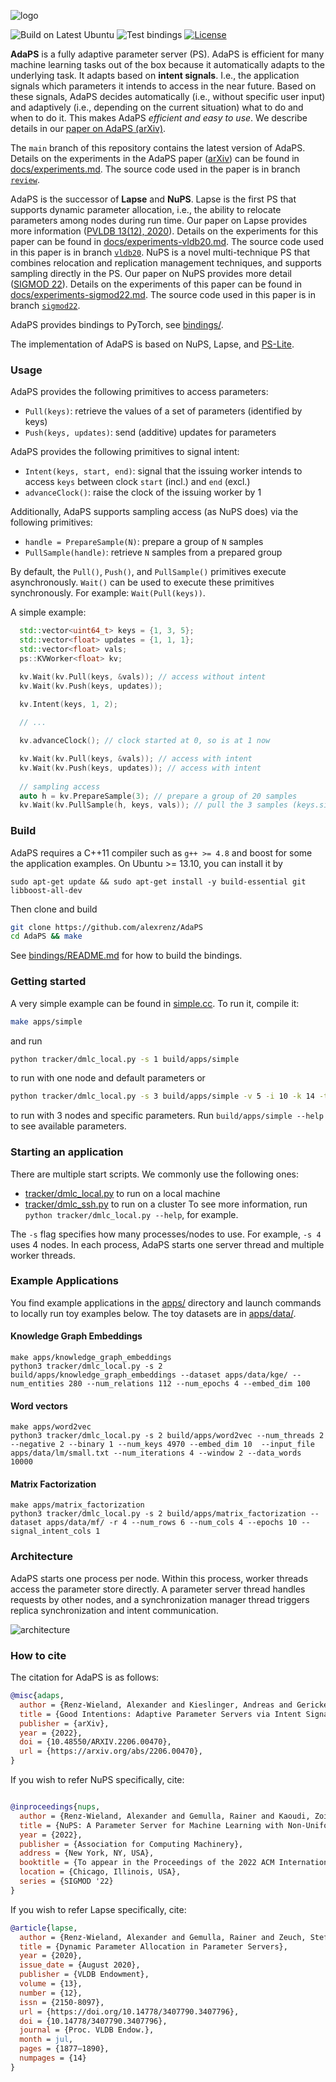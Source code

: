 ![logo](docs/adaps.svg?raw=true) 

![Build on Latest Ubuntu](https://github.com/alexrenz/AdaPS/actions/workflows/latest-ubuntu.yml/badge.svg)
![Test bindings](https://github.com/alexrenz/AdaPS/actions/workflows/bindings.yml/badge.svg)
[![License](docs/apache2.svg?raw=true)](./LICENSE)

**AdaPS** is a fully adaptive parameter server (PS). AdaPS is efficient for many
machine learning tasks out of the box because it automatically adapts to the
underlying task. It adapts based on **intent signals**. I.e., the application
signals which parameters it intends to access in the near future. Based on these
signals, AdaPS decides automatically (i.e., without specific user input) and
adaptively (i.e., depending on the current situation) what to do and when to do
it. This makes AdaPS *efficient and easy to use*. We describe details in our
[paper on AdaPS (arXiv)](https://arxiv.org/abs/2206.00470).

The `main` branch of this repository contains the latest version of AdaPS.
Details on the experiments in the AdaPS paper
([arXiv](https://arxiv.org/abs/2206.00470)) can be found in
[docs/experiments.md](https://github.com/alexrenz/AdaPS/blob/review/docs/experiments.md).
The source code used in the paper is in branch
[`review`](https://github.com/alexrenz/AdaPS/tree/review/).

AdaPS is the successor of **Lapse** and **NuPS**. Lapse is the first PS
that supports dynamic parameter allocation, i.e., the ability to relocate
parameters among nodes during run time. Our paper on Lapse provides more
information ([PVLDB 13(12),
2020](https://www.vldb.org/pvldb/vol13/p1877-renz-wieland.pdf)). Details on the
experiments for this paper can be found in
[docs/experiments-vldb20.md](https://github.com/alexrenz/AdaPS/blob/vldb20/docs/experiments-vldb20.md).
The source code used in this paper is in branch
[`vldb20`](https://github.com/alexrenz/AdaPS/tree/vldb20/). NuPS is a novel
multi-technique PS that combines relocation and replication management
techniques, and supports sampling directly in the PS. Our paper on NuPS provides
more detail ([SIGMOD 22](https://dl.acm.org/doi/10.1145/3514221.3517860)). Details on the experiments of this paper can be found in
[docs/experiments-sigmod22.md](https://github.com/alexrenz/AdaPS/blob/sigmod22/docs/experiments-sigmod22.md).
The source code used in this paper is in branch
[`sigmod22`](https://github.com/alexrenz/AdaPS/tree/sigmod22/).


AdaPS provides bindings to PyTorch, see [bindings/](bindings/). 

The implementation of AdaPS is based on NuPS, Lapse, and [PS-Lite](https://github.com/dmlc/ps-lite). 

### Usage

AdaPS provides the following primitives to access parameters: 
- `Pull(keys)`: retrieve the values of a set of parameters (identified by keys)
- `Push(keys, updates)`: send (additive) updates for parameters

AdaPS provides the following primitives to signal intent:
- `Intent(keys, start, end)`: signal that the issuing worker intends to access `keys` between clock `start` (incl.) and `end` (excl.)
- `advanceClock()`: raise the clock of the issuing worker by 1

Additionally, AdaPS supports sampling access (as NuPS does) via the following primitives:
- `handle = PrepareSample(N)`: prepare a group of `N` samples
- `PullSample(handle)`: retrieve `N` samples from a prepared group

By default, the `Pull()`, `Push()`, and `PullSample()` primitives execute asynchronously. `Wait()` can be used to execute these primitives synchronously. For example: `Wait(Pull(keys))`.


A simple example:

```c++
  std::vector<uint64_t> keys = {1, 3, 5};
  std::vector<float> updates = {1, 1, 1};
  std::vector<float> vals;
  ps::KVWorker<float> kv;

  kv.Wait(kv.Pull(keys, &vals)); // access without intent
  kv.Wait(kv.Push(keys, updates));
  
  kv.Intent(keys, 1, 2);

  // ...

  kv.advanceClock(); // clock started at 0, so is at 1 now

  kv.Wait(kv.Pull(keys, &vals)); // access with intent
  kv.Wait(kv.Push(keys, updates)); // access with intent
  
  // sampling access
  auto h = kv.PrepareSample(3); // prepare a group of 20 samples
  kv.Wait(kv.PullSample(h, keys, vals)); // pull the 3 samples (keys.size() determines how many samples are pulled)
```

### Build

AdaPS requires a C++11 compiler such as `g++ >= 4.8` and boost for some the application examples. On Ubuntu >= 13.10, you
can install it by
```
sudo apt-get update && sudo apt-get install -y build-essential git libboost-all-dev
```

Then clone and build

```bash
git clone https://github.com/alexrenz/AdaPS
cd AdaPS && make
```

See [bindings/README.md](bindings/README.md) for how to build the bindings.

### Getting started

A very simple example can be found in [simple.cc](apps/simple.cc). To run it, compile it:

```bash
make apps/simple
```

and run

```bash
python tracker/dmlc_local.py -s 1 build/apps/simple
```

to run with one node and default parameters or 

```bash
python tracker/dmlc_local.py -s 3 build/apps/simple -v 5 -i 10 -k 14 -t 4
```
to run with 3 nodes and specific parameters. Run `build/apps/simple --help` to see available parameters.



### Starting an application

There are multiple start scripts. We commonly use the following ones:
- [tracker/dmlc_local.py](tracker/dmlc_local.py) to run on a local machine
- [tracker/dmlc_ssh.py](tracker/dmlc_ssh.py) to run on a cluster
To see more information, run `python tracker/dmlc_local.py --help`, for example.

The `-s` flag specifies how many processes/nodes to use. For example, `-s 4` uses 4 nodes. In each process, AdaPS starts one server thread and multiple worker threads. 

### Example Applications

You find example applications in the [apps/](apps/) directory and launch commands to locally run toy examples below. The toy datasets are in [apps/data/](apps/data/). 


#### Knowledge Graph Embeddings
```
make apps/knowledge_graph_embeddings
python3 tracker/dmlc_local.py -s 2 build/apps/knowledge_graph_embeddings --dataset apps/data/kge/ --num_entities 280 --num_relations 112 --num_epochs 4 --embed_dim 100
```

#### Word vectors
```
make apps/word2vec
python3 tracker/dmlc_local.py -s 2 build/apps/word2vec --num_threads 2 --negative 2 --binary 1 --num_keys 4970 --embed_dim 10  --input_file apps/data/lm/small.txt --num_iterations 4 --window 2 --data_words 10000
```

#### Matrix Factorization

```
make apps/matrix_factorization
python3 tracker/dmlc_local.py -s 2 build/apps/matrix_factorization --dataset apps/data/mf/ -r 4 --num_rows 6 --num_cols 4 --epochs 10 --signal_intent_cols 1
```

### Architecture

AdaPS starts one process per node. Within this process, worker threads access the parameter store directly. A parameter server thread handles requests by other nodes, and a synchronization manager thread triggers replica synchronization and intent communication.

![architecture](docs/architecture.png?raw=true)


### How to cite

The citation for AdaPS is as follows:

```bibtex
@misc{adaps,
  author = {Renz-Wieland, Alexander and Kieslinger, Andreas and Gericke, Robert and Gemulla, Rainer and Kaoudi, Zoi and Markl, Volker},
  title = {Good Intentions: Adaptive Parameter Servers via Intent Signaling},
  publisher = {arXiv},
  year = {2022},
  doi = {10.48550/ARXIV.2206.00470},
  url = {https://arxiv.org/abs/2206.00470},
}

```


If you wish to refer NuPS specifically, cite:

```bibtex

@inproceedings{nups,
  author = {Renz-Wieland, Alexander and Gemulla, Rainer and Kaoudi, Zoi and Markl, Volker},
  title = {NuPS: A Parameter Server for Machine Learning with Non-Uniform Parameter Access},
  year = {2022},
  publisher = {Association for Computing Machinery},
  address = {New York, NY, USA},
  booktitle = {To appear in the Proceedings of the 2022 ACM International Conference on Management of Data},
  location = {Chicago, Illinois, USA},
  series = {SIGMOD '22}
}
```


If you wish to refer Lapse specifically, cite:

```bibtex
@article{lapse,
  author = {Renz-Wieland, Alexander and Gemulla, Rainer and Zeuch, Steffen and Markl, Volker},
  title = {Dynamic Parameter Allocation in Parameter Servers},
  year = {2020},
  issue_date = {August 2020},
  publisher = {VLDB Endowment},
  volume = {13},
  number = {12},
  issn = {2150-8097},
  url = {https://doi.org/10.14778/3407790.3407796},
  doi = {10.14778/3407790.3407796},
  journal = {Proc. VLDB Endow.},
  month = jul,
  pages = {1877–1890},
  numpages = {14}
}
```
